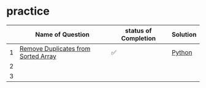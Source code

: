 # practice

|   | Name of Question  | status of Completion  | Solution  |
|---|---|---|---|
|1   | [Remove Duplicates from Sorted Array](https://leetcode.com/problems/remove-duplicates-from-sorted-array/) | ✅ | [Python]() |
| 2  |   |   |   |
| 3  |   |   |   | 
